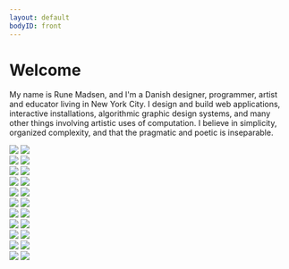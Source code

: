 ```yaml
---
layout: default
bodyID: front
---
```


Welcome
=======

My name is Rune Madsen, and I'm a Danish designer, programmer, artist and educator living in New York City. I design and build web applications, interactive installations, algorithmic graphic design systems, and many other things involving artistic uses of computation. I believe in simplicity, organized complexity, and that the pragmatic and poetic is inseparable.

<div class="wide-750">
  <a href="/work/ohland-balloon-visuals"><img src="{% asset_path front/balloons.jpg %}" /></a>
  <a href="/work/the-artist-is-not-present"><img src="{% asset_path front/notpresent.jpg %}" /></a>
</div>

<div class="wide-750">
  <a href="/work/tiny-artists-456"><img src="{% asset_path front/tinyartists2.jpg %}" /></a>
  <a href="/work/write-me"><img src="{% asset_path front/writeme.jpg %}" /></a>
</div>

<div class="wide-750">
  <a href="/work/oreilly-atlas"><img src="{% asset_path front/atlas.jpg %}" /></a>
  <a href="/work/i-used-to-be-somebody"><img src="{% asset_path front/mac.jpg %}" /></a>
</div>

<div class="wide-750">
  <a href="/work/drab"><img src="{% asset_path front/drab.jpg %}" /></a>
  <a href="/work/tiny-artists"><img src="{% asset_path front/tinyartists1.jpg %}" /></a>
</div>

<div class="wide-750">
  <a href="/work/speech-comparison"><img src="{% asset_path front/speechcomparison.jpg %}" /></a>
  <a href="/work/tile-puzzle"><img src="{% asset_path front/tilepuzzle.jpg %}" /></a>
</div>

<div class="wide-750">
  <a href="/work/911-tapes"><img src="{% asset_path front/911.jpg %}" /></a>
  <a href="/work/generative-logo"><img src="{% asset_path front/generativelogo.jpg %}" /></a>
</div>

<div class="wide-750">
  <a href="/work/drift-logo"><img src="{% asset_path front/drift.jpg %}" /></a>
  <a href="/work/lagrange-consulting-logo"><img src="{% asset_path front/lagrange.jpg %}" /></a>
</div>

<div class="wide-750">
  <a href="/work/big-screens-titles"><img src="{% asset_path front/bigscreens.jpg %}" /></a>
  <a href="/work/city-lights-new-york"><img src="{% asset_path front/selfportrait.jpg %}" /></a>
</div>

<div class="wide-750">
  <a href="/work/versionize"><img src="{% asset_path front/versionize.jpg %}" /></a>
  <a href="/work/pointcom-logo"><img src="{% asset_path front/point.jpg %}" /></a>
</div>

<div class="wide-750">
  <a href="/work/people-watching-plus"><img src="{% asset_path front/peoplewalking.jpg %}" /></a>
  <a href="/work/byte-sculpture"><img src="{% asset_path front/bytesculpture.jpg %}" /></a>
</div>

<div class="wide-750">
  <a href="/work/omgimg"><img src="{% asset_path front/omgimg.jpg %}" /></a>
  <a href="/work/reservoir-game"><img src="{% asset_path front/reservoir.jpg %}" /></a>
</div>